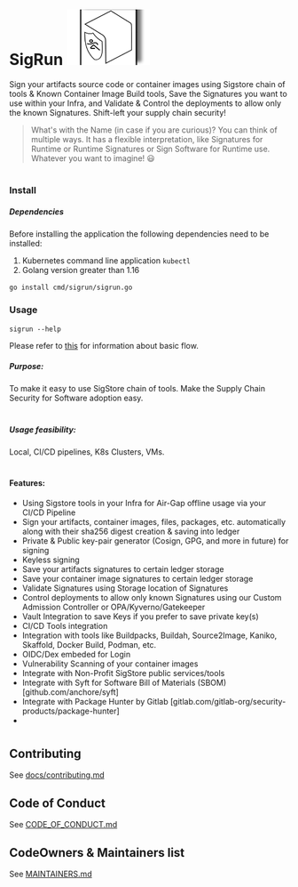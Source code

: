 # SigRun <img src="/sigrun.png" width="150" height="100"> 
Sign your artifacts source code or container images using Sigstore chain of tools & Known Container Image Build tools, Save the Signatures you want to use within your Infra, and Validate &amp; Control the deployments to allow only the known Signatures. Shift-left your supply chain security!
> What's with the Name (in case if you are curious)?
> You can think of multiple ways. It has a flexible interpretation, like Signatures for Runtime or Runtime Signatures or Sign Software for Runtime use. Whatever you want to imagine! :smiley: 
#

### Install

##### Dependencies
Before installing the application the following dependencies need to be installed:
1. Kubernetes command line application `kubectl`
2. Golang version greater than 1.16

```
go install cmd/sigrun/sigrun.go
```

### Usage
```
sigrun --help
```
Please refer to [this](./docs/USAGE.md) for information about basic flow.

##### Purpose:
To make it easy to use SigStore chain of tools. Make the Supply Chain Security for Software adoption easy. 
#
##### Usage feasibility:
Local, CI/CD pipelines, K8s Clusters, VMs. 
#
#### Features:
- Using Sigstore tools in your Infra for Air-Gap offline usage via your CI/CD Pipeline
- Sign your artifacts, container images, files, packages, etc. automatically along with their sha256 digest creation & saving into ledger
- Private & Public key-pair generator (Cosign, GPG, and more in future) for signing 
- Keyless signing 
- Save your artifacts signatures to certain ledger storage
- Save your container image signatures to certain ledger storage
- Validate Signatures using Storage location of Signatures
- Control deployments to allow only known Signatures using our Custom Admission Controller or OPA/Kyverno/Gatekeeper
- Vault Integration to save Keys if you prefer to save private key(s) 
- CI/CD Tools integration
- Integration with tools like Buildpacks, Buildah, Source2Image, Kaniko, Skaffold, Docker Build, Podman, etc. 
- OIDC/Dex embeded for Login 
- Vulnerability Scanning of your container images
- Integrate with Non-Profit SigStore public services/tools
- Integrate with Syft for Software Bill of Materials (SBOM) [github.com/anchore/syft]
- Integrate with Package Hunter by Gitlab [gitlab.com/gitlab-org/security-products/package-hunter]
- 


#

## Contributing
See [docs/contributing.md](docs/CONTRIBUTING.md)

## Code of Conduct
See [CODE_OF_CONDUCT.md](CODE_OF_CONDUCT.md)

## CodeOwners & Maintainers list
See [MAINTAINERS.md](MAINTAINERS.md)

